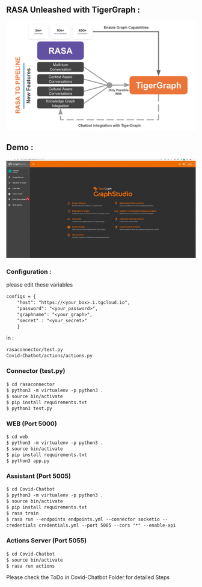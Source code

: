 ## RASA Unleashed with TigerGraph :

![](web/static/rasa_image.png)

## Demo :

![](web-rasa-tigergraph.gif)

### Configuration :

please edit these variables

``` 
configs = {
    "host": "https://<your_box>.i.tgcloud.io",
    "password": "<your_password>",
    "graphname": "<your_graph>",
    "secret" : "<your_secret>"
    }
``` 
in :

``` 
rasaconnector/test.py
Covid-Chatbot/actions/actions.py

``` 



### Connector (test.py)


``` 
$ cd rasaconnector 
$ python3 -m virtualenv -p python3 .
$ source bin/activate
$ pip install requirements.txt
$ python3 test.py

``` 

### WEB  (Port 5000)

``` 
$ cd web 
$ python3 -m virtualenv -p python3 .
$ source bin/activate
$ pip install requirements.txt
$ python3 app.py

``` 

### Assistant (Port 5005)

``` 
$ cd Covid-Chatbot 
$ python3 -m virtualenv -p python3 .
$ source bin/activate
$ pip install requirements.txt
$ rasa train
$ rasa run --endpoints endpoints.yml --connector socketio --credentials credentials.yml --port 5005 --cors "*" --enable-api

``` 


### Actions Server (Port 5055)

``` 
$ cd Covid-Chatbot 
$ source bin/activate
$ rasa run actions

``` 


Please check the ToDo in Covid-Chatbot Folder for detailed Steps
